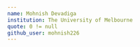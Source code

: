 ```yaml
---
name: Mohnish Devadiga
institution: The University of Melbourne
quote: 0 != null
github_user: mohnish226
---
```

